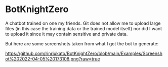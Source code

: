 # BotKnightZero
A chatbot trained on one my friends. Git does not allow me to upload large files (in this case the training data or the trained model itself) nor did I want to upload it since it may contain sensitive and private data.

But here are some screenshots taken from what I got the bot to generate:

https://github.com/rinriukato/BotKnightZero/blob/main/Examples/Screenshot%202022-04-05%20173108.png?raw=true


